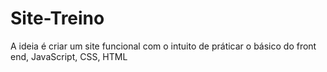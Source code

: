 # Site-Treino
A ideia é criar um site funcional com o intuito de práticar o básico do front end, JavaScript, CSS, HTML
